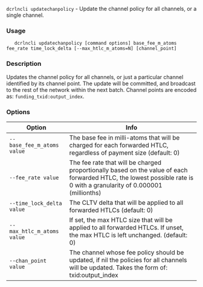`dcrlncli updatechanpolicy` - Update the channel policy for all channels, or a single channel.

### Usage
```
   dcrlncli updatechanpolicy [command options] base_fee_m_atoms fee_rate time_lock_delta [--max_htlc_m_atoms=N] [channel_point]
```

### Description

Updates the channel policy for all channels, or just a particular channel
identified by its channel point. The update will be committed, and
broadcast to the rest of the network within the next batch.
Channel points are encoded as: `funding_txid:output_index`.

### Options
|Option|Info|
|--|--|
|`--base_fee_m_atoms value`|  The base fee in milli-atoms that will be charged for each forwarded HTLC, regardless of payment size (default: 0)|
|`--fee_rate value`|          The fee rate that will be charged proportionally based on the value of each forwarded HTLC, the lowest possible rate is 0 with a granularity of 0.000001 (millionths)|
|`--time_lock_delta value`|   The CLTV delta that will be applied to all forwarded HTLCs (default: 0)|
|`--max_htlc_m_atoms value`|  If set, the max HTLC size that will be applied to all forwarded HTLCs. If unset, the max HTLC is left unchanged. (default: 0)|
|`--chan_point value`|        The channel whose fee policy should be updated, if nil the policies for all channels will be updated. Takes the form of: txid:output_index|
